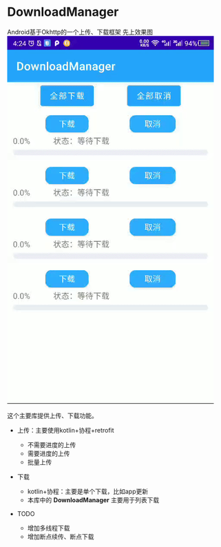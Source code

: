 # DownloadManager
Android基于Okhttp的一个上传、下载框架
先上效果图
![image](https://github.com/T-bright/DownloadManager/blob/main/pic/a.gif)


这个主要库提供上传、下载功能。
- 上传：主要使用kotlin+协程+retrofit
  - 不需要进度的上传
  - 需要进度的上传
  - 批量上传

- 下载
  - kotlin+协程：主要是单个下载，比如app更新
  - 本库中的 **DownloadManager** 主要用于列表下载

- TODO
  - 增加多线程下载
  - 增加断点续传、断点下载
